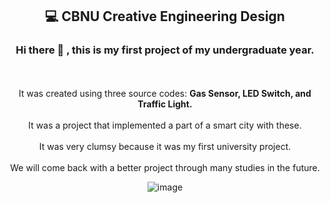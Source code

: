 <div align=center><h2>💻 CBNU Creative Engineering Design</h2></div>

<div align=center> 
  <h3>Hi there 👋 , this is my first project of my undergraduate year.</h3>
  <br> 
  <br> 
  It was created using three source codes: <strong>Gas Sensor, LED Switch, and Traffic Light.</strong>
  <br>
  <br> 
  It was a project that implemented a part of a smart city with these.
  <br>
  <br> 
  It was very clumsy because it was my first university project.
  <br>
  <br> 
  We will come back with a better project through many studies in the future.
 
  
  
 ![image](https://user-images.githubusercontent.com/95974639/148686412-d2fdf03f-e518-495d-a105-da66d11afb34.jpg)
